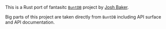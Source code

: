 This is a Rust port of fantasitc [`BuntDB`](https://github.com/tidwall/buntdb) project by [Josh Baker](https://github.com/tidwall).

Big parts of this project are taken directly from `BuntDB` including API surface and API documentation.